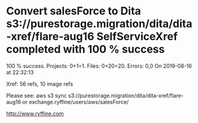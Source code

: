 # Convert salesForce to Dita s3://purestorage.migration/dita/dita-xref/flare-aug16 SelfServiceXref completed with 100 % success

100 % success. Projects: 0+1=1.  Files: 0+20=20. Errors: 0,0  On 2019-08-16 at 22:32:13

Xref: 56 refs, 10 image refs

Please see: aws s3 sync s3://purestorage.migration/dita/dita-xref/flare-aug16 or exchange.ryffine/users/aws/salesForce/

http://www.ryffine.com

